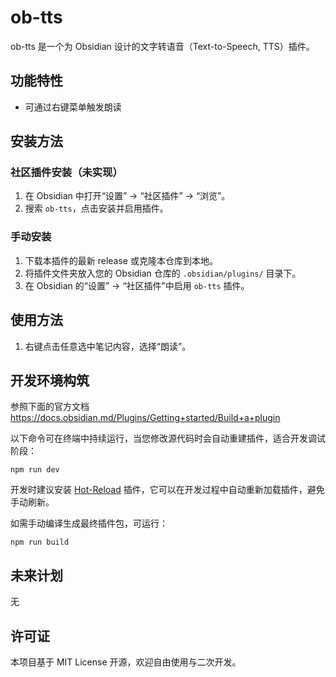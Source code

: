 
# ob-tts

ob-tts 是一个为 Obsidian 设计的文字转语音（Text-to-Speech, TTS）插件。

## 功能特性
- 可通过右键菜单触发朗读

## 安装方法

### 社区插件安装（未实现）
1. 在 Obsidian 中打开“设置” -> “社区插件” -> “浏览”。
2. 搜索 `ob-tts`，点击安装并启用插件。

### 手动安装
1. 下载本插件的最新 release 或克隆本仓库到本地。
2. 将插件文件夹放入您的 Obsidian 仓库的 `.obsidian/plugins/` 目录下。
3. 在 Obsidian 的“设置” -> “社区插件”中启用 `ob-tts` 插件。

## 使用方法

1. 右键点击任意选中笔记内容，选择“朗读”。

## 开发环境构筑
参照下面的官方文档
https://docs.obsidian.md/Plugins/Getting+started/Build+a+plugin

以下命令可在终端中持续运行，当您修改源代码时会自动重建插件，适合开发调试阶段：
```
npm run dev
```

开发时建议安装 [Hot-Reload](https://github.com/pjeby/hot-reload) 插件，它可以在开发过程中自动重新加载插件，避免手动刷新。

如需手动编译生成最终插件包，可运行：
```
npm run build
```

## 未来计划

无

## 许可证

本项目基于 MIT License 开源，欢迎自由使用与二次开发。
